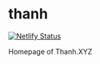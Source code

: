 # thanh

[![Netlify Status](https://api.netlify.com/api/v1/badges/34af448c-51fc-43cb-ad1d-889a356463a6/deploy-status)](https://app.netlify.com/sites/stupefied-wright-2e92fe/deploys)

Homepage of Thanh.XYZ
